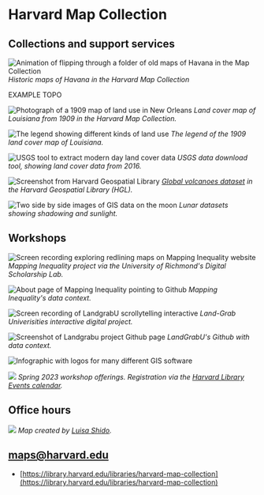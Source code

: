 # Harvard Map Collection

## Collections and support services

![Animation of flipping through a folder of old maps of Havana in the Map Collection](https://raw.githubusercontent.com/HarvardMapCollection/classes/main/media/havana1.gif)
*Historic maps of Havana in the Harvard Map Collection*

EXAMPLE TOPO

![Photograph of a 1909 map of land use in New Orleans](https://raw.githubusercontent.com/HarvardMapCollection/classes/main/media/landuse.png)
*Land cover map of Louisiana from 1909 in the Harvard Map Collection.*


![The legend showing different kinds of land use](https://raw.githubusercontent.com/HarvardMapCollection/classes/main/media/landuse-legend.png)
*The legend of the 1909 land cover map of Louisiana.*


![USGS tool to extract modern day land cover data](https://raw.githubusercontent.com/HarvardMapCollection/classes/main/media/usgs.png)
*USGS data download tool, showing land cover data from 2016.*


![Screenshot from Harvard Geospatial Library](https://raw.githubusercontent.com/HarvardMapCollection/classes/main/media/volcanoes.png)
*[Global volcanoes dataset](https://hgl.harvard.edu/catalog/harvard-glb-volc) in the Harvard Geospatial Library (HGL).* 

![Two side by side images of GIS data on the moon](https://raw.githubusercontent.com/HarvardMapCollection/classes/main/media/moon-shadow.png)
*Lunar datasets showing shadowing and sunlight.*

## Workshops

![Screen recording exploring redlining maps on Mapping Inequality website](https://raw.githubusercontent.com/HarvardMapCollection/classes/main/media/mapping-inequality.gif)
*Mapping Inequality project via the University of Richmond's Digital Scholarship Lab.*

![About page of Mapping Inequality pointing to Github](https://raw.githubusercontent.com/HarvardMapCollection/classes/main/media/mapping-inequality-gh.png)
*Mapping Inequality's data context.*

![Screen recording of LandgrabU scrollytelling interactive](https://raw.githubusercontent.com/HarvardMapCollection/classes/main/media/landgrabu.gif)
*Land-Grab Univerisities interactive digital project.*

![Screenshot of Landgrabu project Github page](https://raw.githubusercontent.com/HarvardMapCollection/classes/main/media/landgradbu-github.png)
*LandGrabU's Github with data context.*

![Infographic with logos for many different GIS software](https://raw.githubusercontent.com/HarvardMapCollection/classes/main/media/gis-logos.png)

![](https://raw.githubusercontent.com/HarvardMapCollection/classes/main/media/workshops-website.png)
*Spring 2023 workshop offerings. Registration via the [Harvard Library Events calendar](https://libcal.library.harvard.edu/calendar/main?t=d&q=gis&cid=15049&cal=15049&inc=0).*


## Office hours

![](https://raw.githubusercontent.com/HarvardMapCollection/classes/main/media/illegal-mining.png)
*Map created by [Luisa Shido]().*


## maps@harvard.edu

- [https://library.harvard.edu/libraries/harvard-map-collection](https://library.harvard.edu/libraries/harvard-map-collection)